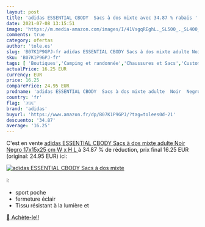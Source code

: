 ```yaml
---
layout: post
title: 'adidas ESSENTIAL CBODY  Sacs à dos mixte avec 34.87 % rabais '
date: 2021-07-08 13:15:51
image: 'https://m.media-amazon.com/images/I/41VsgqREghL._SL500_._SL400_.jpg'
comments: true
category: ofertas
author: 'tole.es'
slug: 'B07K1P9GPJ-fr adidas ESSENTIAL CBODY Sacs à dos mixte adulte Noir Negro...'
sku: 'B07K1P9GPJ-fr'
tags: [ 'Boutiques','Camping et randonnée','Chaussures et Sacs','Custom Stores','Sacs bananes de randonnée','Sacs et sacs à dos de randonnée','Sports et Loisirs','Vêtements et équipement de loisirs de plein air','adidas', ]
actualPrice: 16.25 EUR
currency: EUR
price: 16.25
comparePrice: 24.95 EUR
prodname: 'adidas ESSENTIAL CBODY  Sacs à dos mixte adulte  Noir  Negro   17x15x25 cm  W x H L '
country: 'fr'
flag: '🇫🇷'
brand: 'adidas'
buyurl: 'https://www.amazon.fr/dp/B07K1P9GPJ/?tag=tolees0d-21'
descuento: '34.87'
average: '16.25'
---
```


C'est en vente [adidas ESSENTIAL CBODY  Sacs à dos mixte adulte  Noir  Negro   17x15x25 cm  W x H L ](https://www.amazon.fr/dp/B07K1P9GPJ/?tag=tolees0d-21)  à  34.87 % de réduction, prix final  16.25 EUR (original: 24.95 EUR) ici:

[![adidas ESSENTIAL CBODY  Sacs à dos mixte](https://m.media-amazon.com/images/I/41VsgqREghL._SL500_._SL400_.jpg)](https://www.amazon.fr/dp/B07K1P9GPJ/?tag=tolees0d-21)

ℹ️:

- sport poche
- fermeture éclair
- Tissu résistant à la lumière et

[🛒 Achète-le!!](https://www.amazon.fr/dp/B07K1P9GPJ/?tag=tolees0d-21)
